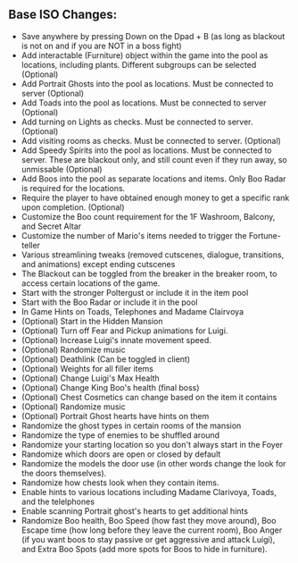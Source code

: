 ## Base ISO Changes:
- Save anywhere by pressing Down on the Dpad + B (as long as blackout is not on and if you are NOT in a boss fight)
- Add interactable (Furniture) object within the game into the pool as locations, including plants. Different subgroups can be selected
(Optional)
- Add Portrait Ghosts into the pool as locations. Must be connected to server (Optional)
- Add Toads into the pool as locations. Must be connected to server (Optional)
- Add turning on Lights as checks. Must be connected to server. (Optional)
- Add visiting rooms as checks. Must be connected to server. (Optional)
- Add Speedy Spirits into the pool as locations. Must be connected to server. These are blackout only, and still count even if they run away, so unmissable (Optional)
- Add Boos into the pool as separate locations and items. Only Boo Radar is required for the locations.  
- Require the player to have obtained enough money to get a specific rank upon completion. (Optional) 
- Customize the Boo count requirement for the 1F Washroom, Balcony, and Secret Altar
- Customize the number of Mario's items needed to trigger the Fortune-teller
- Various streamlining tweaks (removed cutscenes, dialogue, transitions, and animations) except ending cutscenes
- The Blackout can be toggled from the breaker in the breaker room, to access certain locations of the game.
- Start with the stronger Poltergust or include it in the item pool
- Start with the Boo Radar or include it in the pool
- In Game Hints on Toads, Telephones and Madame Clairvoya
- (Optional) Start in the Hidden Mansion
- (Optional) Turn off Fear and Pickup animations for Luigi.
- (Optional) Increase Luigi's innate movement speed.
- (Optional) Randomize music
- (Optional) Deathlink (Can be toggled in client)
- (Optional) Weights for all filler items
- (Optional) Change Luigi's Max Health
- (Optional) Change King Boo's health (final boss)
- (Optional) Chest Cosmetics can change based on the item it contains
- (Optional) Randomize music
- (Optional) Portrait Ghost hearts have hints on them
- Randomize the ghost types in certain rooms of the mansion
- Randomize the type of enemies to be shuffled around
- Randomize your starting location so you don't always start in the Foyer
- Randomize which doors are open or closed by default
- Randomize the models the door use (in other words change the look for the doors themselves).
- Randomize how chests look when they contain items.
- Enable hints to various locations including Madame Clarivoya, Toads, and the telelphones
- Enable scanning Portrait ghost's hearts to get additional hints
- Randomize Boo health, Boo Speed (how fast they move around), Boo Escape time (how long before they leave the current room), Boo Anger (if you want boos to stay passive or get aggressive and attack Luigi), and Extra Boo Spots (add more spots for Boos to hide in furniture).
